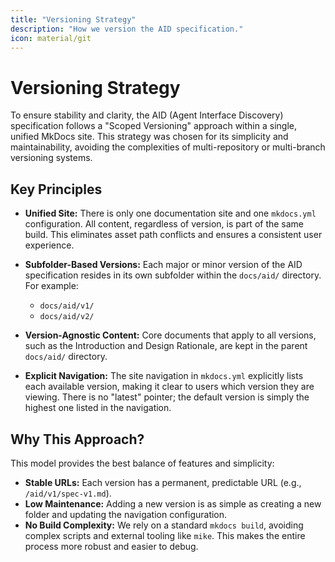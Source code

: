 ```yaml
---
title: "Versioning Strategy"
description: "How we version the AID specification."
icon: material/git
---
```


# Versioning Strategy

To ensure stability and clarity, the AID (Agent Interface Discovery) specification follows a "Scoped Versioning" approach within a single, unified MkDocs site. This strategy was chosen for its simplicity and maintainability, avoiding the complexities of multi-repository or multi-branch versioning systems.

## Key Principles

- **Unified Site:** There is only one documentation site and one `mkdocs.yml` configuration. All content, regardless of version, is part of the same build. This eliminates asset path conflicts and ensures a consistent user experience.

- **Subfolder-Based Versions:** Each major or minor version of the AID specification resides in its own subfolder within the `docs/aid/` directory. For example:
    - `docs/aid/v1/`
    - `docs/aid/v2/`

- **Version-Agnostic Content:** Core documents that apply to all versions, such as the Introduction and Design Rationale, are kept in the parent `docs/aid/` directory.

- **Explicit Navigation:** The site navigation in `mkdocs.yml` explicitly lists each available version, making it clear to users which version they are viewing. There is no "latest" pointer; the default version is simply the highest one listed in the navigation.

## Why This Approach?

This model provides the best balance of features and simplicity:

- **Stable URLs:** Each version has a permanent, predictable URL (e.g., `/aid/v1/spec-v1.md`).
- **Low Maintenance:** Adding a new version is as simple as creating a new folder and updating the navigation configuration.
- **No Build Complexity:** We rely on a standard `mkdocs build`, avoiding complex scripts and external tooling like `mike`. This makes the entire process more robust and easier to debug. 